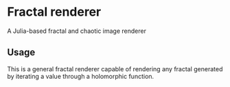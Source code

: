 # Fractal renderer

A Julia-based fractal and chaotic image renderer

## Usage

This is a general fractal renderer capable of rendering any fractal generated by iterating a value through a holomorphic function.
